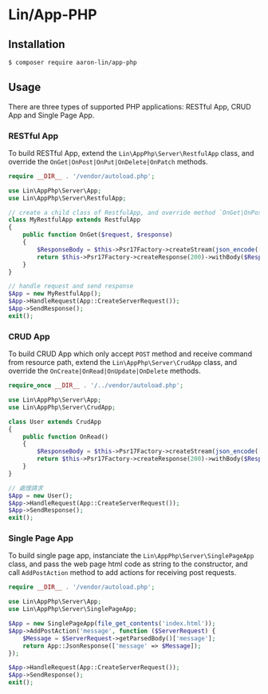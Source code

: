 # Lin/App-PHP

## Installation

```bash
$ composer require aaron-lin/app-php
```

## Usage

There are three types of supported PHP applications: RESTful App, CRUD App and Single Page App.


### RESTful App

To build RESTful App, extend the `Lin\AppPhp\Server\RestfulApp` class, and override the `OnGet|OnPost|OnPut|OnDelete|OnPatch` methods.

```php
require __DIR__ . '/vendor/autoload.php';

use Lin\AppPhp\Server\App;
use Lin\AppPhp\Server\RestfulApp;

// create a child class of RestfulApp, and override method `OnGet|OnPost|OnPut|OnDelete|OnPatch`
class MyRestfulApp extends RestfulApp
{
    public function OnGet($request, $response)
    {
        $ResponseBody = $this->Psr17Factory->createStream(json_encode(['message' => 'Hello World']));
        return $this->Psr17Factory->createResponse(200)->withBody($ResponseBody);
    }
}

// handle request and send response
$App = new MyRestfulApp();
$App->HandleRequest(App::CreateServerRequest());
$App->SendResponse();
exit();
```


### CRUD App

To build CRUD App which only accept `POST` method and receive command from resource path, extend the `Lin\AppPhp\Server\CrudApp` class, and override the `OnCreate|OnRead|OnUpdate|OnDelete` methods.

```php
require_once __DIR__ . '/../vendor/autoload.php';

use Lin\AppPhp\Server\App;
use Lin\AppPhp\Server\CrudApp;

class User extends CrudApp
{
    public function OnRead()
    {
        $ResponseBody = $this->Psr17Factory->createStream(json_encode(['name' => 'John Doe']));
        return $this->Psr17Factory->createResponse(200)->withBody($ResponseBody);
    }
}

// 處理請求
$App = new User();
$App->HandleRequest(App::CreateServerRequest());
$App->SendResponse();
exit();
```


### Single Page App

To build single page app, instanciate the `Lin\AppPhp\Server\SinglePageApp` class, and pass the web page html code as string to the constructor, and call `AddPostAction` method to add actions for receiving post requests.

```php
require __DIR__ . '/vendor/autoload.php';

use Lin\AppPhp\Server\App;
use Lin\AppPhp\Server\SinglePageApp;

$App = new SinglePageApp(file_get_contents('index.html'));
$App->AddPostAction('message', function ($ServerRequest) {
    $Message = $ServerRequest->getParsedBody()['message'];
    return App::JsonResponse(['message' => $Message]);
});

$App->HandleRequest(App::CreateServerRequest());
$App->SendResponse();
exit();
```
